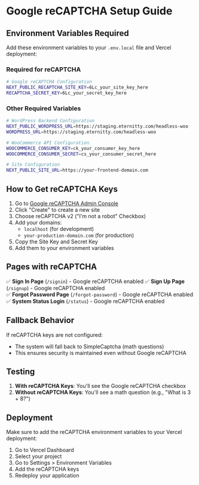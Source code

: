 # Google reCAPTCHA Setup Guide

## Environment Variables Required

Add these environment variables to your `.env.local` file and Vercel deployment:

### Required for reCAPTCHA
```bash
# Google reCAPTCHA Configuration
NEXT_PUBLIC_RECAPTCHA_SITE_KEY=6Lc_your_site_key_here
RECAPTCHA_SECRET_KEY=6Lc_your_secret_key_here
```

### Other Required Variables
```bash
# WordPress Backend Configuration
NEXT_PUBLIC_WORDPRESS_URL=https://staging.eternitty.com/headless-woo
WORDPRESS_URL=https://staging.eternitty.com/headless-woo

# WooCommerce API Configuration
WOOCOMMERCE_CONSUMER_KEY=ck_your_consumer_key_here
WOOCOMMERCE_CONSUMER_SECRET=cs_your_consumer_secret_here

# Site Configuration
NEXT_PUBLIC_SITE_URL=https://your-frontend-domain.com
```

## How to Get reCAPTCHA Keys

1. Go to [Google reCAPTCHA Admin Console](https://www.google.com/recaptcha/admin)
2. Click "Create" to create a new site
3. Choose reCAPTCHA v2 ("I'm not a robot" Checkbox)
4. Add your domains:
   - `localhost` (for development)
   - `your-production-domain.com` (for production)
5. Copy the Site Key and Secret Key
6. Add them to your environment variables

## Pages with reCAPTCHA

✅ **Sign In Page** (`/signin`) - Google reCAPTCHA enabled
✅ **Sign Up Page** (`/signup`) - Google reCAPTCHA enabled  
✅ **Forgot Password Page** (`/forgot-password`) - Google reCAPTCHA enabled
✅ **System Status Login** (`/status`) - Google reCAPTCHA enabled

## Fallback Behavior

If reCAPTCHA keys are not configured:
- The system will fall back to SimpleCaptcha (math questions)
- This ensures security is maintained even without Google reCAPTCHA

## Testing

1. **With reCAPTCHA Keys**: You'll see the Google reCAPTCHA checkbox
2. **Without reCAPTCHA Keys**: You'll see a math question (e.g., "What is 3 + 8?")

## Deployment

Make sure to add the reCAPTCHA environment variables to your Vercel deployment:

1. Go to Vercel Dashboard
2. Select your project
3. Go to Settings > Environment Variables
4. Add the reCAPTCHA keys
5. Redeploy your application
